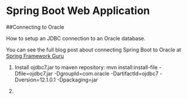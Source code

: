 # Spring Boot Web Application
##Connecting to Oracle

How to setup an JDBC connection to an Oracle database.

You can see the full blog post about connecting Spring Boot to Oracle at  [Spring Framework Guru](https://springframework.guru/)

1. Install ojdbc7.jar to maven repository:
  mvn install:install-file -Dfile=ojdbc7.jar  -DgroupId=com.oracle -DartifactId=ojdbc7 -Dversion=12.1.0.1 -Dpackaging=jar
  
2.

